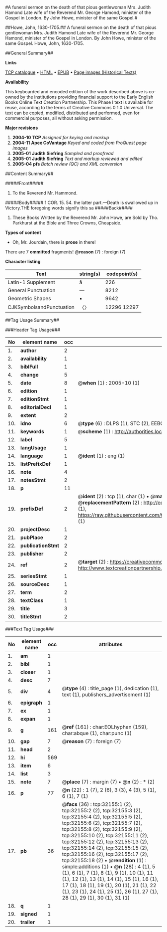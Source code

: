 #A funeral sermon on the death of that pious gentlewoman Mrs. Judith Hamond Late wife of the Reverend Mr. George Hamond, minister of the Gospel in London. By John Howe, minister of the same Gospel.#

##Howe, John, 1630-1705.##
A funeral sermon on the death of that pious gentlewoman Mrs. Judith Hamond Late wife of the Reverend Mr. George Hamond, minister of the Gospel in London. By John Howe, minister of the same Gospel.
Howe, John, 1630-1705.

##General Summary##

**Links**

[TCP catalogue](http://www.ota.ox.ac.uk/tcp/)  • 
[HTML](http://tei.it.ox.ac.uk/tcp/Texts-HTML/free/A44/A44680.html)  • 
[EPUB](http://tei.it.ox.ac.uk/tcp/Texts-EPUB/free/A44/A44680.epub) • 
[Page images (Historical Texts)](https://data.historicaltexts.jisc.ac.uk/view?pubId=eebo-99827732e&pageId=eebo-99827732e-32155-1)

**Availability**

This keyboarded and encoded edition of the
	       work described above is co-owned by the institutions
	       providing financial support to the Early English Books
	       Online Text Creation Partnership. This Phase I text is
	       available for reuse, according to the terms of Creative
	       Commons 0 1.0 Universal. The text can be copied,
	       modified, distributed and performed, even for
	       commercial purposes, all without asking permission.

**Major revisions**

1. __2004-10__ __TCP__ *Assigned for keying and markup*
1. __2004-11__ __Apex CoVantage__ *Keyed and coded from ProQuest page images*
1. __2005-01__ __Judith Siefring__ *Sampled and proofread*
1. __2005-01__ __Judith Siefring__ *Text and markup reviewed and edited*
1. __2005-04__ __pfs__ *Batch review (QC) and XML conversion*

##Content Summary##

#####Front#####

1. To the Reverend Mr. Hammond.

#####Body#####
1 COR. 15. 54. the latter part.—Death is swallowed up in Victory.THE foregoing words signify this sa
#####Back#####

1. These Books Written by the Reverend Mr. John Howe, are Sold by Tho. Parkhurst at the Bible and Three Crowns, Cheapside.

**Types of content**

  * Oh, Mr. Jourdain, there is **prose** in there!

There are 7 **ommitted** fragments! 
 @__reason__ (7) : foreign (7)

**Character listing**


|Text|string(s)|codepoint(s)|
|---|---|---|
|Latin-1 Supplement|â|226|
|General Punctuation|—|8212|
|Geometric Shapes|▪|9642|
|CJKSymbolsandPunctuation|〈〉|12296 12297|

##Tag Usage Summary##

###Header Tag Usage###

|No|element name|occ|attributes|
|---|---|---|---|
|1.|__author__|2||
|2.|__availability__|1||
|3.|__biblFull__|1||
|4.|__change__|5||
|5.|__date__|8| @__when__ (1) : 2005-10 (1)|
|6.|__edition__|1||
|7.|__editionStmt__|1||
|8.|__editorialDecl__|1||
|9.|__extent__|2||
|10.|__idno__|6| @__type__ (6) : DLPS (1), STC (2), EEBO-CITATION (1), PROQUEST (1), VID (1)|
|11.|__keywords__|1| @__scheme__ (1) : http://authorities.loc.gov/ (1)|
|12.|__label__|5||
|13.|__langUsage__|1||
|14.|__language__|1| @__ident__ (1) : eng (1)|
|15.|__listPrefixDef__|1||
|16.|__note__|4||
|17.|__notesStmt__|2||
|18.|__p__|11||
|19.|__prefixDef__|2| @__ident__ (2) : tcp (1), char (1)  •  @__matchPattern__ (2) : ([0-9\-]+):([0-9IVX]+) (1), (.+) (1)  •  @__replacementPattern__ (2) : http://eebo.chadwyck.com/downloadtiff?vid=$1&page=$2 (1), https://raw.githubusercontent.com/textcreationpartnership/Texts/master/tcpchars.xml#$1 (1)|
|20.|__projectDesc__|1||
|21.|__pubPlace__|2||
|22.|__publicationStmt__|2||
|23.|__publisher__|2||
|24.|__ref__|2| @__target__ (2) : https://creativecommons.org/publicdomain/zero/1.0/ (1), http://www.textcreationpartnership.org/docs/. (1)|
|25.|__seriesStmt__|1||
|26.|__sourceDesc__|1||
|27.|__term__|2||
|28.|__textClass__|1||
|29.|__title__|3||
|30.|__titleStmt__|2||


###Text Tag Usage###

|No|element name|occ|attributes|
|---|---|---|---|
|1.|__am__|1||
|2.|__bibl__|1||
|3.|__closer__|1||
|4.|__desc__|7||
|5.|__div__|4| @__type__ (4) : title_page (1), dedication (1), text (1), publishers_advertisement (1)|
|6.|__epigraph__|1||
|7.|__ex__|1||
|8.|__expan__|1||
|9.|__g__|161| @__ref__ (161) : char:EOLhyphen (159), char:abque (1), char:punc (1)|
|10.|__gap__|7| @__reason__ (7) : foreign (7)|
|11.|__head__|2||
|12.|__hi__|569||
|13.|__item__|6||
|14.|__list__|3||
|15.|__note__|7| @__place__ (7) : margin (7)  •  @__n__ (2) : * (2)|
|16.|__p__|77| @__n__ (22) : 1 (7), 2 (6), 3 (3), 4 (3), 5 (1), 6 (1), 7 (1)|
|17.|__pb__|36| @__facs__ (36) : tcp:32155:1 (2), tcp:32155:2 (2), tcp:32155:3 (2), tcp:32155:4 (2), tcp:32155:5 (2), tcp:32155:6 (2), tcp:32155:7 (2), tcp:32155:8 (2), tcp:32155:9 (2), tcp:32155:10 (2), tcp:32155:11 (2), tcp:32155:12 (2), tcp:32155:13 (2), tcp:32155:14 (2), tcp:32155:15 (2), tcp:32155:16 (2), tcp:32155:17 (2), tcp:32155:18 (2)  •  @__rendition__ (1) : simple:additions (1)  •  @__n__ (28) : 4 (1), 5 (1), 6 (1), 7 (1), 8 (1), 9 (1), 10 (1), 11 (1), 12 (1), 13 (1), 14 (1), 15 (1), 16 (1), 17 (1), 18 (1), 19 (1), 20 (1), 21 (1), 22 (1), 23 (1), 24 (1), 25 (1), 26 (1), 27 (1), 28 (1), 29 (1), 30 (1), 31 (1)|
|18.|__q__|1||
|19.|__signed__|1||
|20.|__trailer__|1||
